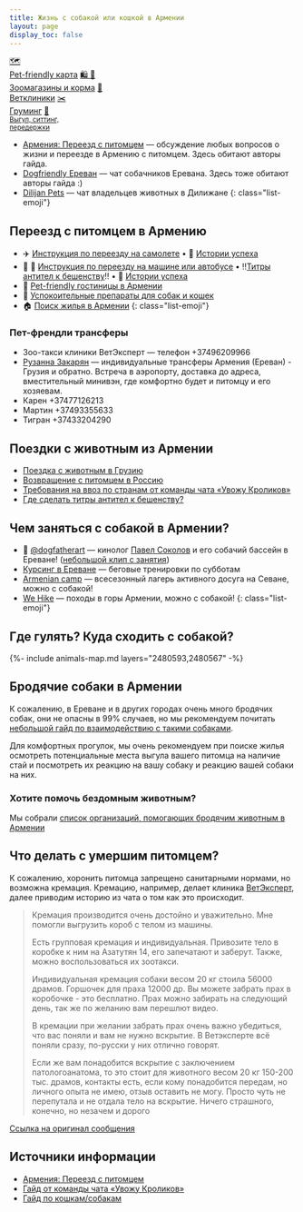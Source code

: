 ```yaml
---
title: Жизнь с собакой или кошкой в Армении
layout: page
display_toc: false
---
```


<a class="btn btn-shortcut" href="/animals/map.html"><span>🗺</span><br> Pet-friendly карта</a>
<a class="btn btn-shortcut" href="/animals/shops.html"><span>🛍️ 🥫</span><br> Зоомагазины и корма</a>
<a class="btn btn-shortcut" href="/animals/vetclinics.html"><span>🏥</span><br> Ветклиники</a>
<a class="btn btn-shortcut" href="/animals/grooming.html"><span>✂️️</span><br> Груминг</a>
<a class="btn btn-shortcut" href="/animals/services.html"><span>🏨️</span><br> <small>Выгул, ситтинг,<br> передержки</small></a>

- <i class="fa-brands fa-telegram"></i> [Армения: Переезд с питомцем](https://t.me/am_pets) — обсуждение любых вопросов о жизни и переезде в Армению с питомцем. Здесь обитают авторы гайда.
- <i class="fa-brands fa-telegram"></i> [Dogfriendly Ереван](https://t.me/dogfriendly_yerevan) — чат собачников Еревана. Здесь тоже обитают авторы гайда :)
- <i class="fa-brands fa-telegram"></i> [Dilijan Pets](https://t.me/dilijan_pets) — чат владельцев животных в Дилижане
{: class="list-emoji"}

[//]: # (- <i class="fa-brands fa-telegram"></i> [Армения с питомцем]&#40;https://t.me/armenia_pets&#41; — переезд с животными. получение необходимых справок, обсуждение авиаперелетов, ветеринарных клиник, мест для прогулок, поиск кормов и аксессуаров для четверолапых.)
[//]: # (- <i class="fa-brands fa-telegram"></i> [Увожу кроликов]&#40;https://t.me/takemyrabbits&#41; - переезд с животными. получение необходимых справок, обсуждение авиаперелетов, ветеринарных клиник, мест для прогулок, поиск кормов и аксессуаров для четверолапых.)

## Переезд с питомцем в Армению

- ✈️ [Инструкция по переезду на самолете](flight-to-armenia.md) &bull; 📝 [Истории успеха](flight-stories.md)
- 🚗 🚌 [Инструкция по переезду на машине или автобусе](ground-to-armenia.md) &bull; ‼️[Титры антител к бешенству](georgia-titers.md)‼️ &bull; 📝 [Истории успеха](ground-stories.md)
- 🏨 [Pet-friendly гостиницы в Армении](hotels.md)
- 💊 [Успокоительные препараты для собак и кошек](sedation.md)
- 🏠 [Поиск жилья в Армении](../life/rent-house.md)
{: class="list-emoji"}

### Пет-френдли трансферы

- Зоо-такси клиники ВетЭксперт — телефон +37496209966
- [Рузанна Закарян](https://t.me/Ruzanna_ru_guide) — индивидуальные трансферы Армения (Ереван) - Грузия и обратно. Встреча в аэропорту, доставка до адреса, вместительный минивэн, где комфортно будет и питомцу и его хозяевам.
- Карен +37477126213 
- Мартин +37493355633
- Тигран +37433204290

## Поездки с животным из Армении

- [Поездка с животным в Грузию](to-georgia.md)
- [Возвращение с питомцем в Россию](return-to-russia.md)
- [Требования на ввоз по странам от команды чата «Увожу Кроликов»](https://rabbitsleavingrussia.wiki/w/Требования_стран_к_ввозу_животных)
- [Где сделать титры антител к бешенству?](rabies-titers.md#лаборатории-в-армении)

## Чем заняться с собакой в Армении?

- 🔗 [@dogfatherart](https://dogfatherart.notion.site/0f82ebcfa0c644da9e3cebff0aa32b6d) — кинолог [Павел Соколов](https://t.me/Pavelsok) и его собачий бассейн в Ереване! ([небольшой клип с занятия](https://www.youtube.com/watch?v=CSWQisSAhJg))
- <i class="fa-brands fa-telegram"></i> [Курсинг в Ереване](https://t.me/coursing_erevan) — беговые тренировки по субботам
- <i class="fa-brands fa-telegram"></i> [Armenian camp](https://t.me/armeniancamp) — всесезонный лагерь активного досуга на Севане, можно с собакой!
- <i class="fa-brands fa-telegram"></i> [We Hike](https://t.me/hikeam) — походы в горы Армении, можно с собакой!
{: class="list-emoji"}

## Где гулять? Куда сходить с собакой?

{%- include animals-map.md layers="2480593,2480567" -%}

## Бродячие собаки в Армении

К сожалению, в Ереване и в других городах очень много бродячих собак, они не опасны в 99% случаев, но
мы рекомендуем почитать [небольшой гайд по взаимодействию с такими собаками](https://canis-shamanis.com/streetdogs).

Для комфортных прогулок, мы очень рекомендуем при поиске жилья осмотреть потенциальные места выгула вашего питомца
на наличие стай и посмотреть их реакцию на вашу собаку и реакцию вашей собаки на них.

### Хотите помочь бездомным животным?

Мы собрали [список организаций, помогающих бродячим животным в Армении](stray-help.md)

[//]: # (## Догхантеры и отравление! {#doghunters})
[//]: # (К сожалению, в ноябре появились первые случаи отравления собак догхантерами в Ереване. Прикладываем инструкцию, что)
[//]: # (делать в случае отравления.)
[//]: # (![Что делать при отправлении собаки?]&#40;/assets/animals/poisoning-help.png&#41;)

## Что делать с умершим питомцем?

К сожалению, хоронить питомца запрещено санитарными нормами, но возможна кремация. Кремацию, например, делает клиника
[ВетЭксперт](vetclinics.md), далее приводим историю из чата о том как это происходит.

> Кремация производится очень достойно и уважительно. Мне помогли выгрузить короб с телом из машины.
>
> Есть групповая кремация и индивидуальная. Привозите тело в коробке к ним на Азатутян 14, его запечатают и заберут. Также, можно воспользоваться их зоотакси.
> 
> Индивидуальная кремация собаки весом 20 кг стоила 56000 драмов. Горшочек для праха 12000 др. Вы можете забрать прах в коробочке - это бесплатно.
> Прах можно забирать на следующий день, так же по желанию вам перешлют видео.
> 
> В кремации при желании забрать прах очень важно убедиться, что вас поняли и вам не нужно вскрытие. В Ветэксперте всё поняли сразу, по-русски у них отлично говорят.
> 
> Если же вам понадобится вскрытие с заключением патологоанатома, то это стоит для животного весом 20 кг 150-200 тыс. драмов, контакты есть, если кому понадобится передам, но личного опыта не имею, отзыв оставить не могу. Просто чуть не перепутала и не отдала тело на вскрытие. Ничего страшного, конечно, но незачем и дорого

[Ссылка на оригинал сообщения](https://t.me/armenia_pets/82694)

## Источники информации

- [Армения: Переезд с питомцем](https://t.me/am_pets)
- [Гайд от команды чата «Увожу Кроликов»](https://rabbitsleavingrussia.wiki/)
- [Гайд по кошкам/собакам](https://bit.ly/3F8Gf4x)
